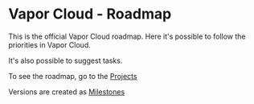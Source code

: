 # Vapor Cloud - Roadmap

This is the official Vapor Cloud roadmap. Here it's possible to follow the priorities in Vapor Cloud.

It's also possible to suggest tasks.

To see the roadmap, go to the [Projects](https://github.com/vapor-cloud/roadmap/projects/1)

Versions are created as [Milestones](https://github.com/vapor-cloud/roadmap/milestones)
